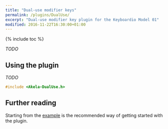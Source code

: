 ```yaml
---
title: "Dual-use modifier keys"
permalink: /plugins/DualUse/
excerpt: "Dual-use modifier key plugin for the Keyboardio Model 01"
modified: 2016-11-22T16:30:00+01:00
---
```


{% include toc %}

*TODO*

## Using the plugin

*TODO*

```c++
#include <Akela-DualUse.h>
```

## Further reading

Starting from the [example][plugin:example] is the recommended way of getting
started with the plugin.

 [plugin:example]: https://github.com/algernon/Akela/blob/master/lib/Akela-DualUse/examples/DualUse/DualUse.ino
